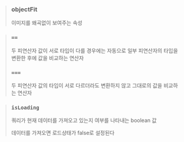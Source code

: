 > ### objectFit 
> 이미지를 왜곡없이 보여주는 속성

> ### `==`
> 두 피연산자 값이 서로 타입이 다를 경우에는 자동으로 일부 피연산자의 타입을 변환한 후에 값을 비교하는 연산자
> ### `===`
> 두 피연산자 값의 타입이 서로 다르더라도 변환하지 않고 그대로의 값을 비교하는 연산자

> ### `isLoading`
> 쿼리가 현재 데이터를 가져오고 있는지 여부를 나타내는 boolean 값
> 
> 데이터를 가져오면 로드상태가 false로 설정된다

